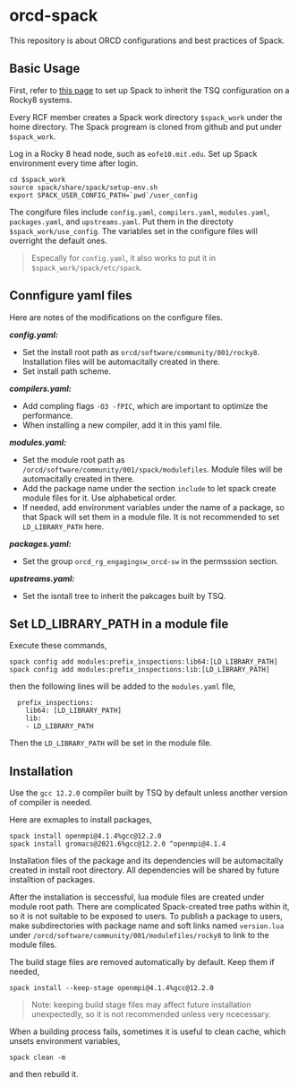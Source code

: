 
# orcd-spack
This repository is about ORCD configurations and best practices of Spack. 


## Basic Usage

First, refer to [this page](https://mit-orcd.github.io/orcd-docs-previews/PR/PR29/recipes/spack-basics/) to set up Spack to inherit the TSQ configuration on a Rocky8 systems.

Every RCF member creates a Spack work directory `$spack_work` under the home directory. The Spack progream is cloned from github and put under `$spack_work`.

Log in a Rocky 8 head node, such as `eofe10.mit.edu`. Set up Spack environment every time after login.
```
cd $spack_work
source spack/share/spack/setup-env.sh
export SPACK_USER_CONFIG_PATH=`pwd`/user_config
```

The congifure files include `config.yaml`, `compilers.yaml`, `modules.yaml`, `packages.yaml`, and `upstreams.yaml`. Put them in the directoty `$spack_work/use_config`. The variables set in the configure files will overright the default ones. 

> Especally for `config.yaml`, it also works to put it in `$spack_work/spack/etc/spack`.


## Connfigure yaml files

Here are notes of the modifications on the configure files.

***config.yaml:***
* Set the install root path as `orcd/software/community/001/rocky8`. Installation files will be automacitally created in there. 
* Set install path scheme.

***compilers.yaml:***
* Add compling flags `-O3 -fPIC`, which are important to optimize the performance.
* When installing a new compiler, add it in this yaml file.

***modules.yaml:***
* Set the module root path as `/orcd/software/community/001/spack/modulefiles`. Module files will be automacitally created in there. 
* Add the package name under the section `include` to let spack create module files for it. Use alphabetical order.
* If needed, add environment variables under the name of a package, so that Spack will set them in a module file. It is not recommended to set `LD_LIBRARY_PATH` here.

***packages.yaml:***
* Set the group `orcd_rg_engagingsw_orcd-sw` in the permsssion section.

***upstreams.yaml:***
* Set the isntall tree to inherit the pakcages built by TSQ.
  

## Set LD_LIBRARY_PATH in a module file

Execute these commands,
```
spack config add modules:prefix_inspections:lib64:[LD_LIBRARY_PATH]
spack config add modules:prefix_inspections:lib:[LD_LIBRARY_PATH]
```
then the following lines will be added to the `modules.yaml` file,
```
  prefix_inspections:
    lib64: [LD_LIBRARY_PATH]
    lib:
    - LD_LIBRARY_PATH
```
Then the `LD_LIBRARY_PATH` will be set in the module file.


##  Installation

Use the `gcc 12.2.0` compiler built by TSQ by default unless another version of compiler is needed. 

Here are exmaples to install packages,
```
spack install openmpi@4.1.4%gcc@12.2.0
spack install gromacs@2021.6%gcc@12.2.0 ^openmpi@4.1.4
```

Installation files of the package and its dependencies will be automacitally created in install root directory. All dependencies will be shared by future installtion of packages. 

After the installation is seccessful, lua module files are created under module root path. There are complicated Spack-created tree paths within it, so it is not suitable to be exposed to users. To publish a package to users, make subdirectories with package name and soft links named `version.lua` under `/orcd/software/community/001/modulefiles/rocky8` to link to the module files. 

The build stage files are removed automatically by default. Keep them if needed,
```
spack install --keep-stage openmpi@4.1.4%gcc@12.2.0
```

> Note: keeping build stage files may affect future installation unexpectedly, so it is not recommended unless very ncecessary. 

When a building process fails, sometimes it is useful to clean cache, which unsets environment variables,
```
spack clean -m
```
and then rebuild it.



